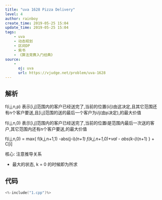 ```yaml
---
title: "uva 1628 Pizza Delivery"
level: 4
author: rainboy
create_time: 2019-05-25 15:04
update_time: 2019-05-25 15:04
tags:
    - uva
    - 动态规划
    - 区间DP
    - 紫书
    - 《算法竞赛入门经典》
source:
    - 
      oj: uva
      url: https://vjudge.net/problem/uva-1628
---
```


## 解析

f(i,j,n,p) 表示[i,j]范围内的客户已经送完了,当前的位置(i/j)由这决定,且其它范围还有n个客户要送,且[i,j]范围的送的最后一个客户为i/j(由p决定),的最大价值

f(i,j,n,0) 表示[i,j]范围内的客户已经送完了,当前的位置i是范围内最后一次送的客户,其它范围内还有n个客户要送,的最大价值


f(i,j,n,0) = max{ 
f(k,j,n+1,1) -abs(j-i)*(n+1)
f(k,j,n+1,0)+val - abs(k-i)*(n+1)
}  + C[i]


核心: 注意推导关系


- 最大的状态, k = 0 的时候即为所求

## 代码

```c
<%-include("1.cpp")%>
```

